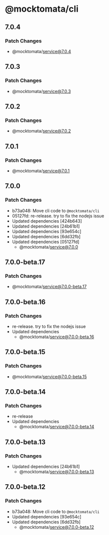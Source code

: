 # @mocktomata/cli

## 7.0.4

### Patch Changes

- @mocktomata/service@7.0.4

## 7.0.3

### Patch Changes

- @mocktomata/service@7.0.3

## 7.0.2

### Patch Changes

- @mocktomata/service@7.0.2

## 7.0.1

### Patch Changes

- @mocktomata/service@7.0.1

## 7.0.0

### Patch Changes

- b73a048: Move cli code to `@mocktomata/cli`
- 05127fd: re-release. try to fix the nodejs issue
- Updated dependencies [424b643]
- Updated dependencies [24b61b1]
- Updated dependencies [93e654c]
- Updated dependencies [6dd32fb]
- Updated dependencies [05127fd]
  - @mocktomata/service@7.0.0

## 7.0.0-beta.17

### Patch Changes

- @mocktomata/service@7.0.0-beta.17

## 7.0.0-beta.16

### Patch Changes

- re-release. try to fix the nodejs issue
- Updated dependencies
  - @mocktomata/service@7.0.0-beta.16

## 7.0.0-beta.15

### Patch Changes

- @mocktomata/service@7.0.0-beta.15

## 7.0.0-beta.14

### Patch Changes

- re-release
- Updated dependencies
  - @mocktomata/service@7.0.0-beta.14

## 7.0.0-beta.13

### Patch Changes

- Updated dependencies [24b61b1]
  - @mocktomata/service@7.0.0-beta.13

## 7.0.0-beta.12

### Patch Changes

- b73a048: Move cli code to `@mocktomata/cli`
- Updated dependencies [93e654c]
- Updated dependencies [6dd32fb]
  - @mocktomata/service@7.0.0-beta.12
